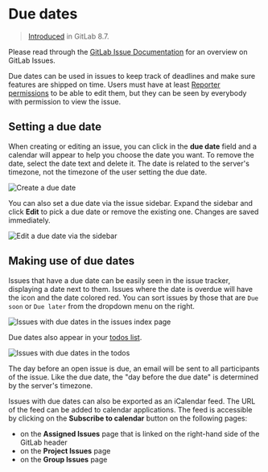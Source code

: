 # Due dates

> [Introduced](https://gitlab.com/gitlab-org/gitlab-foss/merge_requests/3614) in GitLab 8.7.

Please read through the [GitLab Issue Documentation](index.md) for an overview on GitLab Issues.

Due dates can be used in issues to keep track of deadlines and make sure features are
shipped on time. Users must have at least [Reporter permissions](../../permissions.md)
to be able to edit them, but they can be seen by everybody with permission to view
the issue.

## Setting a due date

When creating or editing an issue, you can click in the **due date** field and a calendar
will appear to help you choose the date you want. To remove the date, select the date
text and delete it. The date is related to the server's timezone, not the timezone of
the user setting the due date.

![Create a due date](img/due_dates_create.png)

You can also set a due date via the issue sidebar. Expand the
sidebar and click **Edit** to pick a due date or remove the existing one.
Changes are saved immediately.

![Edit a due date via the sidebar](img/due_dates_edit_sidebar.png)

## Making use of due dates

Issues that have a due date can be easily seen in the issue tracker,
displaying a date next to them. Issues where the date is overdue will have
the icon and the date colored red. You can sort issues by those that are
`Due soon` or `Due later` from the dropdown menu on the right.

![Issues with due dates in the issues index page](img/due_dates_issues_index_page.png)

Due dates also appear in your [todos list](../../../workflow/todos.md).

![Issues with due dates in the todos](img/due_dates_todos.png)

The day before an open issue is due, an email will be sent to all participants
of the issue. Like the due date, the "day before the due date" is determined by the
server's timezone.

Issues with due dates can also be exported as an iCalendar feed. The URL of the
feed can be added to calendar applications. The feed is accessible by clicking
on the **Subscribe to calendar** button on the following pages:

- on the **Assigned Issues** page that is linked on the right-hand side of the GitLab header
- on the **Project Issues** page
- on the **Group Issues** page

